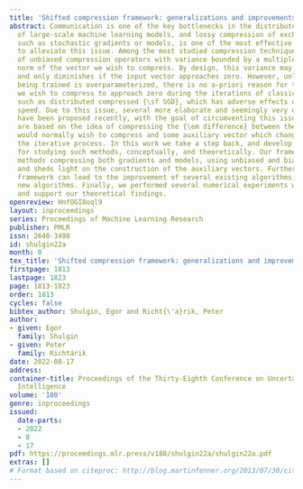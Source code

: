 ```yaml
---
title: 'Shifted compression framework: generalizations and improvements'
abstract: Communication is one of the key bottlenecks in the distributed training
  of large-scale machine learning models, and lossy compression of exchanged information,
  such as stochastic gradients or models, is one of the most effective instruments
  to alleviate this issue. Among the most studied compression techniques is the class
  of unbiased compression operators with variance bounded by a multiple of the square
  norm of the vector we wish to compress. By design, this variance may remain high,
  and only diminishes if the input vector approaches zero. However, unless the model
  being trained is overparameterized, there is no a-priori reason for the vectors
  we wish to compress to approach zero during the iterations of classical methods
  such as distributed compressed {\sf SGD}, which has adverse effects on the convergence
  speed. Due to this issue, several more elaborate and seemingly very different algorithms
  have been proposed recently, with the goal of circumventing this issue. These methods
  are based on the idea of compressing the {\em difference} between the vector we
  would normally wish to compress and some auxiliary vector which changes throughout
  the iterative process. In this work we take a step back, and develop a unified framework
  for studying such methods, conceptually, and theoretically. Our framework incorporates
  methods compressing both gradients and models, using unbiased and biased compressors,
  and sheds light on the construction of the auxiliary vectors. Furthermore, our general
  framework can lead to the improvement of several existing algorithms, and can produce
  new algorithms. Finally, we performed several numerical experiments which illustrate
  and support our theoretical findings.
openreview: HnfOGI8oql9
layout: inproceedings
series: Proceedings of Machine Learning Research
publisher: PMLR
issn: 2640-3498
id: shulgin22a
month: 0
tex_title: 'Shifted compression framework: generalizations and improvements'
firstpage: 1813
lastpage: 1823
page: 1813-1823
order: 1813
cycles: false
bibtex_author: Shulgin, Egor and Richt{\'a}rik, Peter
author:
- given: Egor
  family: Shulgin
- given: Peter
  family: Richtárik
date: 2022-08-17
address:
container-title: Proceedings of the Thirty-Eighth Conference on Uncertainty in Artificial
  Intelligence
volume: '180'
genre: inproceedings
issued:
  date-parts:
  - 2022
  - 8
  - 17
pdf: https://proceedings.mlr.press/v180/shulgin22a/shulgin22a.pdf
extras: []
# Format based on citeproc: http://blog.martinfenner.org/2013/07/30/citeproc-yaml-for-bibliographies/
---
```

